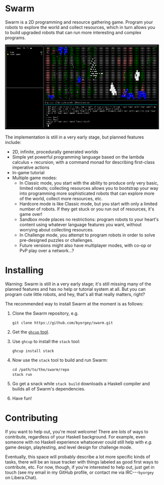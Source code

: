 Swarm
=====

Swarm is a 2D programming and resource gathering game. Program your
robots to explore the world and collect resources, which in turn
allows you to build upgraded robots that can run more interesting and
complex programs.

![](images/BFS-clearcut.png)

The implementation is still in a very early stage, but planned
features include:

* 2D, infinite, procedurally generated worlds
* Simple yet powerful programming language based on the lambda
  calculus + recursion, with a command monad for describing
  first-class imperative actions
* In-game tutorial
* Multiple game modes:
    - In Classic mode, you start with the ability to produce only very
      basic, limited robots; collecting resources allows you to
      bootstrap your way into programming more sophisticated robots
      that can explore more of the world, collect more resources, etc.
    - Hardcore mode is like Classic mode, but you start with only a
      limited number of robots.  If they get stuck or you run out of
      resources, it's game over!
    - Sandbox mode places no restrictions: program robots to your
      heart's content using whatever language features you want,
      without worrying about collecting resources.
    - In Challenge mode, you attempt to program robots in order to
      solve pre-designed puzzles or challenges.
    - Future versions might also have multiplayer modes, with co-op or
      PvP play over a network...?

Installing
==========

Warning: Swarm is still in a very early stage; it's still missing many
of the planned features and has no help or tutorial system at all.
But you can program cute little robots, and hey, that's all that
really matters, right?

The recommended way to install Swarm at the moment is as follows:

1. Clone the Swarm repository, e.g.

       git clone https://github.com/byorgey/swarm.git

1. Get the [`ghcup` tool](https://www.haskell.org/ghcup/).
1. Use `ghcup` to install the `stack` tool:

       ghcup install stack

1. Now use the `stack` tool to build and run Swarm:

       cd /path/to/the/swarm/repo
       stack run

1. Go get a snack while `stack build` downloads a Haskell compiler and
   builds all of Swarm's dependencies.
1. Have fun!

Contributing
============

If you want to help out, you're most welcome!  There are *lots* of
ways to contribute, regardless of your Haskell background.  For
example, even someone with no Haskell experience whatsoever could
still help with *e.g.* game design, playtesting, and level design for
challenge mode.

Eventually, this space will probably describe a lot more specific
kinds of tasks, there will be an issue tracker with things labeled as
good first ways to contribute, etc.  For now, though, if you're
interested to help out, just get in touch (see my email in my GitHub
profile, or contact me via IRC---`byorgey` on Libera.Chat).

